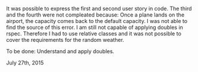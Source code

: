 It was possible to express the first and second user story in code.
The third and the fourth were not compleated because:
Once a plane lands on the airport, the capacity comes back to the default capacity. I was not able to find the source of this error.
I am still not capable of applying doubles in rspec. Therefore I had to use relative classes and it was not possible to cover the requirements for the random weather.

To be done: Understand and apply doubles. 

July 27th, 2015
